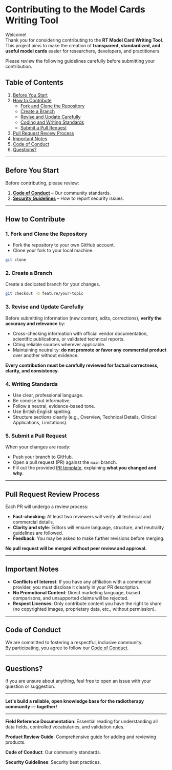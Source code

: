 # Contributing to the Model Cards Writing Tool

Welcome!  
Thank you for considering contributing to the **RT Model Card Writing Tool**.  
This project aims to make the creation of **transparent, standardized, and useful model cards** easier for researchers, developers, and practitioners.

Please review the following guidelines carefully before submitting your contribution.

## Table of Contents

1. [Before You Start](#before-you-start)  
2. [How to Contribute](#how-to-contribute)  
   - [Fork and Clone the Repository](#1-fork-and-clone-the-repository)  
   - [Create a Branch](#2-create-a-branch)  
   - [Revise and Update Carefully](#3-revise-and-update-carefully)  
   - [Coding and Writing Standards](#4-coding-and-writing-standards)  
   - [Submit a Pull Request](#5-submit-a-pull-request)  
3. [Pull Request Review Process](#pull-request-review-process)  
4. [Important Notes](#important-notes)  
5. [Code of Conduct](#code-of-conduct)  
6. [Questions?](#questions)  

---

## Before You Start

Before contributing, please review:

1. **[Code of Conduct](CODE_OF_CONDUCT.md)** – Our community standards.  
2. **[Security Guidelines](SECURITY.md)** – How to report security issues.  

---

## How to Contribute

### 1. Fork and Clone the Repository
- Fork the repository to your own GitHub account.
- Clone your fork to your local machine.

```bash
git clone 
```

### 2. Create a Branch
Create a dedicated branch for your changes.

```bash
git checkout -b feature/your-topic
```

### 3. Revise and Update Carefully
Before submitting information (new content, edits, corrections), **verify the accuracy and relevance** by:
- Cross-checking information with official vendor documentation, scientific publications, or validated technical reports.
- Citing reliable sources wherever applicable.
- Maintaining neutrality: **do not promote or favor any commercial product** over another without evidence.

**Every contribution must be carefully reviewed for factual correctness, clarity, and consistency.**

### 4. Writing Standards
- Use clear, professional language.
- Be concise but informative.
- Follow a neutral, evidence-based tone.
- Use British English spelling.
- Structure sections clearly (e.g., Overview, Technical Details, Clinical Applications, Limitations).

### 5. Submit a Pull Request
When your changes are ready:
- Push your branch to GitHub.
- Open a pull request (PR) against the `main` branch.
- Fill out the provided [PR template](.github/workflows/PULL_REQUEST_TEMPLATE.md), explaining **what you changed and why**.

---

## Pull Request Review Process

Each PR will undergo a review process:
- **Fact-checking**: At least two reviewers will verify all technical and commercial details.
- **Clarity and style**: Editors will ensure language, structure, and neutrality guidelines are followed.
- **Feedback**: You may be asked to make further revisions before merging.

**No pull request will be merged without peer review and approval.**

---

## Important Notes

- **Conflicts of Interest**: If you have any affiliation with a commercial provider, you must disclose it clearly in your PR description.
- **No Promotional Content**: Direct marketing language, biased comparisons, and unsupported claims will be rejected.
- **Respect Licenses**: Only contribute content you have the right to share (no copyrighted images, proprietary data, etc., without permission).

---

## Code of Conduct

We are committed to fostering a respectful, inclusive community.  
By participating, you agree to follow our [Code of Conduct](CODE_OF_CONDUCT.md).

---

## Questions?

If you are unsure about anything, feel free to open an issue with your question or suggestion.

---

**Let's build a reliable, open knowledge base for the radiotherapy community — together!**

---

**Field Reference Documentation**: Essential reading for understanding all data fields, controlled vocabularies, and validation rules.

**Product Review Guide**: Comprehensive guide for adding and reviewing products.

**Code of Conduct**: Our community standards.

**Security Guidelines**: Security best practices.